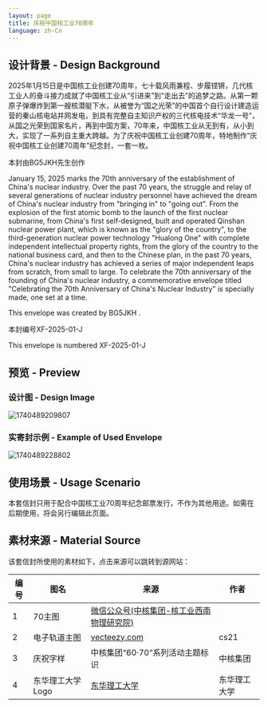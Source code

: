 ```yaml
---
layout: page
title: 庆祝中国核工业70周年
language: zh-Cn
---
```

## 设计背景 - Design Background

2025年1月15日是中国核工业创建70周年，七十载风雨兼程、步履铿锵，几代核工业人的奋斗接力成就了中国核工业从“引进来”到“走出去”的追梦之路。从第一颗原子弹爆炸到第一艘核潜艇下水，从被誉为“国之光荣”的中国首个自行设计建造运营的秦山核电站并网发电，到具有完整自主知识产权的三代核电技术“华龙一号”，从国之光荣到国家名片，再到中国方案，70年来，中国核工业从无到有，从小到大，实现了一系列自主重大跨越。为了庆祝中国核工业创建70周年，特地制作“庆祝中国核工业创建70周年”纪念封，一套一枚。

本封由BG5JKH先生创作

January 15, 2025 marks the 70th anniversary of the establishment of China's nuclear industry. Over the past 70 years, the struggle and relay of several generations of nuclear industry personnel have achieved the dream of China's nuclear industry from "bringing in" to "going out". From the explosion of the first atomic bomb to the launch of the first nuclear submarine, from China's first self-designed, built and operated Qinshan nuclear power plant, which is known as the "glory of the country", to the third-generation nuclear power technology "Hualong One" with complete independent intellectual property rights, from the glory of the country to the national business card, and then to the Chinese plan, in the past 70 years, China's nuclear industry has achieved a series of major independent leaps from scratch, from small to large. To celebrate the 70th anniversary of the founding of China's nuclear industry, a commemorative envelope titled "Celebrating the 70th Anniversary of China's Nuclear Industry" is specially made, one set at a time.

This envelope was created by BG5JKH .

本封编号XF-2025-01-J

This envelope is numbered XF-2025-01-J

## 预览 - Preview

### 设计图 - Design Image

![1740489209807](../image/XF-2025-01-J/1740489209807.png)

### 实寄封示例 - Example of Used Envelope

![1740489228802](../image/XF-2025-01-J/1740489228802.png)

## 使用场景 - Usage Scenario

本套信封只用于配合中国核工业70周年纪念邮票发行，不作为其他用途。如需在后期使用，将会另行编辑此页面。

## 素材来源 - Material Source

该套信封所使用的素材如下，点击来源可以跳转到源网站：

| 编号 | 图名              | 来源                                                                                                                                                                                                                                             | 作者         |
| ---- | ----------------- | ------------------------------------------------------------------------------------------------------------------------------------------------------------------------------------------------------------------------------------------------ | ------------ |
| 1    | 70主图            | [微信公众号(中核集团-核工业西南物理研究院)](https://mp.weixin.qq.com/s?__biz=MzA3Nzg4MjI1Mg==&mid=2660734012&idx=2&sn=bf9a52413d84c23f7f516ca0ea920e89&chksm=85e20f8c67326d36ee587f7a95bf3c85749f3510470860528a9ee34ccb198dd4bf55477a2651&scene=27) |              |
| 2    | 电子轨道主图      | [vecteezy.com](https://www.vecteezy.com/vector-art/2221026-atom-structure-model-nucleus-of-protons-and-neutrons-orbital-electrons-quantum-mechanical-model-vector-illustration)                                                                     | cs21         |
| 3    | 庆祝字样          | 中核集团“60·70”系列活动主题标识                                                                                                                                                                                                               | 中核集团     |
| 4    | 东华理工大学 Logo | [东华理工大学](https://xcb.ecut.edu.cn/ef/27/c9408a126759/page.htm)                                                                                                                                                                                 | 东华理工大学 |

